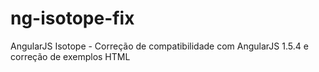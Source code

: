 # ng-isotope-fix
AngularJS Isotope - Correção de compatibilidade com AngularJS 1.5.4 e correção de exemplos HTML
